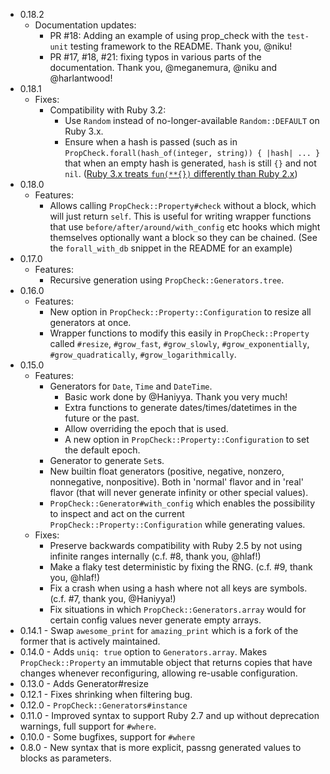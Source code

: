 - 0.18.2
  - Documentation updates:
    - PR #18: Adding an example of using prop_check with the `test-unit` testing framework to the README. Thank you, @niku!
    - PR #17, #18, #21: fixing typos in various parts of the documentation. Thank you, @meganemura, @niku and @harlantwood!
- 0.18.1
  - Fixes:
    - Compatibility with Ruby 3.2:
      - Use `Random` instead of no-longer-available `Random::DEFAULT` on Ruby 3.x.
      - Ensure when a hash is passed (such as in `PropCheck.forall(hash_of(integer, string)) { |hash| ... }` that when an empty hash is generated, `hash` is still `{}` and not `nil`. ([Ruby 3.x treats `fun(**{})` differently than Ruby 2.x](https://www.ruby-lang.org/en/news/2019/12/12/separation-of-positional-and-keyword-arguments-in-ruby-3-0/#other-minor-changes-empty-hash))
- 0.18.0
  - Features:
    - Allows calling `PropCheck::Property#check` without a block, which will just return `self`. This is useful for writing wrapper functions that use `before/after/around/with_config` etc hooks which might themselves optionally want a block so they can be chained. (See the `forall_with_db` snippet in the README for an example)
- 0.17.0
  - Features:
    - Recursive generation using `PropCheck::Generators.tree`.
- 0.16.0
  - Features:
    - New option in `PropCheck::Property::Configuration` to resize all generators at once.
    - Wrapper functions to modify this easily in `PropCheck::Property` called `#resize`, `#grow_fast`, `#grow_slowly`, `#grow_exponentially`, `#grow_quadratically`, `#grow_logarithmically`.
- 0.15.0
  - Features:
    - Generators for `Date`, `Time` and `DateTime`.
      - Basic work done by @Haniyya. Thank you very much!
      - Extra functions to generate dates/times/datetimes in the future or the past.
      - Allow overriding the epoch that is used.
      - A new option in `PropCheck::Property::Configuration` to set the default epoch.
    - Generator to generate `Set`s.
    - New builtin float generators (positive, negative, nonzero, nonnegative, nonpositive). Both in 'normal' flavor and in 'real' flavor (that will never generate infinity or other special values).
    - `PropCheck::Generator#with_config` which enables the possibility to inspect and act on the current `PropCheck::Property::Configuration` while generating values.
  - Fixes:
    - Preserve backwards compatibility with Ruby 2.5 by not using infinite ranges internally (c.f. #8, thank you, @hlaf!)
    - Make a flaky test deterministic by fixing the RNG. (c.f. #9, thank you, @hlaf!)
    - Fix a crash when using a hash where not all keys are symbols. (c.f. #7, thank you, @Haniyya!)
    - Fix situations in which `PropCheck::Generators.array` would for certain config values never generate empty arrays.
- 0.14.1 - Swap `awesome_print` for `amazing_print` which is a fork of the former that is actively maintained.
- 0.14.0 - Adds `uniq: true` option to `Generators.array`. Makes `PropCheck::Property` an immutable object that returns copies that have changes whenever reconfiguring, allowing re-usable configuration.
- 0.13.0 - Adds Generator#resize
- 0.12.1 - Fixes shrinking when filtering bug.
- 0.12.0 - `PropCheck::Generators#instance`
- 0.11.0 - Improved syntax to support Ruby 2.7 and up without deprecation warnings, full support for `#where`.
- 0.10.0 - Some bugfixes, support for `#where`
- 0.8.0 - New syntax that is more explicit, passng generated values to blocks as parameters.

